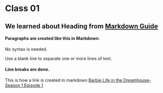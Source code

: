 # Class 01

## We learned about Heading from [Markdown Guide](https://www.markdownguide.org/basic-syntax/)

#### Paragraphs are created like this in Markdown:

No syntax is needed. 

Use a blank line to separate one or more lines of text.


#### Line breaks are done.

This is how a  link is created in markdown
[Barbie Life in the Dreamhouse- Season 1 Episode 1](https://www.youtube.com/watch?v=nTDirUh_MHA)
